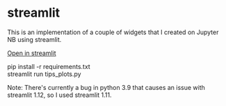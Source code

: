 # streamlit

<p>This is an implementation of a couple of widgets that I created on Jupyter NB using streamlit.</p>

<p><a href="https://cjschan-streamlit-tips-plots-9dqxk2.streamlitapp.com/">Open in streamlit</a></p>

<p>pip install -r requirements.txt<br/>
streamlit run tips_plots.py
</p>

<p>Note: There's currently a bug in python 3.9 that causes an issue with streamlit 1.12, so I used streamlit 1.11.</p>
